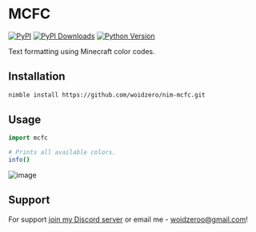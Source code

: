 # MCFC
[![PyPI](https://img.shields.io/pypi/v/mcfc)](https://pypi.org/project/mcfc)
[![PyPI Downloads](https://img.shields.io/pypi/dm/mcfc)](https://pypi.org/project/mcfc)
[![Python Version](https://img.shields.io/badge/python-3.x-white)](https://pypi.org/project/mcfc)

Text formatting using Minecraft color codes.

## Installation
```bash
nimble install https://github.com/woidzero/nim-mcfc.git
```

## Usage
```nim
import mcfc

# Prints all available colors.
info()
```

![image](https://cdn.discordapp.com/attachments/977210904217264160/1045298771975749642/image.png)

## Support
For support [join my Discord server](https://discord.gg/js5pDBSK) or email me - [woidzeroo@gmail.com](mailto://woidzeroo@gmail.com)!
